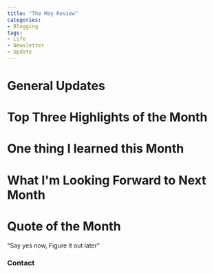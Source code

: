 ```yaml
---
title: "The May Review"
categories:
- Blogging
tags:
- Life
- Newsletter
- Update
---
```


# General Updates


# Top Three Highlights of the Month


# One thing I learned this Month


# What I'm Looking Forward to Next Month


# Quote of the Month

"Say yes now, Figure it out later"


### Contact